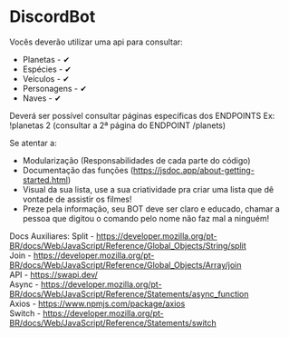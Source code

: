 # DiscordBot

Vocês deverão utilizar uma api para consultar:
- Planetas - ✔
- Espécies - ✔
- Veículos - ✔
- Personagens - ✔
- Naves - ✔

Deverá ser possível consultar páginas específicas dos ENDPOINTS
Ex: !planetas 2 (consultar a 2ª página do ENDPOINT /planets)

Se atentar a:

- Modularização (Responsabilidades de cada parte do código)
- Documentação das funções (https://jsdoc.app/about-getting-started.html)
- Visual da sua lista, use a sua criatividade pra criar uma lista que dê vontade de assistir os filmes!
- Preze pela informação, seu BOT deve ser claro e educado, chamar a pessoa que digitou o comando pelo nome não faz mal a ninguém!

Docs Auxiliares:
Split - https://developer.mozilla.org/pt-BR/docs/Web/JavaScript/Reference/Global_Objects/String/split <br>
Join - https://developer.mozilla.org/pt-BR/docs/Web/JavaScript/Reference/Global_Objects/Array/join <br>
API - https://swapi.dev/ <br>
Async - https://developer.mozilla.org/pt-BR/docs/Web/JavaScript/Reference/Statements/async_function <br>
Axios - https://www.npmjs.com/package/axios <br>
Switch - https://developer.mozilla.org/pt-BR/docs/Web/JavaScript/Reference/Statements/switch 